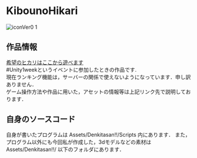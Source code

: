 # KibounoHikari
  
![iconVer0 1](https://user-images.githubusercontent.com/53263220/106232935-a15f4c80-6238-11eb-93ef-95b9fe3da163.png)

## 作品情報
[希望のヒカリはここから遊べます](https://unityroom.com/games/kibou-no-hikari)  
#Unity1weekというイベントに参加したときの作品です.  
現在ランキング機能は，サーバーの関係で使えないようになっています．申し訳ありません．  
ゲーム操作方法や作品に用いた，アセットの情報等は上記リンク先で説明しております．

## 自身のソースコード
自身が書いたプログラムは Assets/Denkitasan!!/Scripts 内にあります．
また，プログラム以外にも今回私が作成した，3dモデルなどの素材は Assets/Denkitasan!!/ 以下のフォルダにあります．
